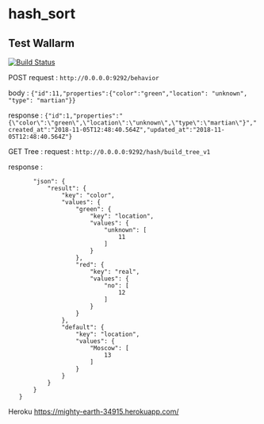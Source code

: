 # hash_sort
## Test Wallarm

[![Build Status](https://travis-ci.org/SerafimD/hash_sort.svg?branch=master)](https://travis-ci.org/SerafimD/hash_sort)

POST
request :
```http://0.0.0.0:9292/behavior```

body :
```{"id":11,"properties":{"color":"green","location": "unknown", "type": "martian"}}```

response :
```{"id":1,"properties":"{\"color\":\"green\",\"location\":\"unknown\",\"type\":\"martian\"}","created_at":"2018-11-05T12:48:40.564Z","updated_at":"2018-11-05T12:48:40.564Z"}```

GET
Tree :
request :
```http://0.0.0.0:9292/hash/build_tree_v1```

response :
```{
       "json": {
           "result": {
               "key": "color",
               "values": {
                   "green": {
                       "key": "location",
                       "values": {
                           "unknown": [
                               11
                           ]
                       }
                   },
                   "red": {
                       "key": "real",
                       "values": {
                           "no": [
                               12
                           ]
                       }
                   }
               },
               "default": {
                   "key": "location",
                   "values": {
                       "Moscow": [
                           13
                       ]
                   }
               }
           }
       }
   }

```

Heroku
https://mighty-earth-34915.herokuapp.com/

